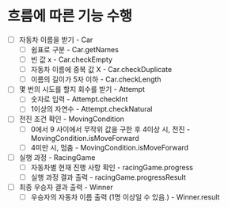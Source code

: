 
# 흐름에 따른 기능 수행

- [ ] 자동차 이름을 받기 - Car
  - [ ] 쉼표로 구분 - Car.getNames
  - [ ] 빈 값 x - Car.checkEmpty
  - [ ] 자동차 이름에 중복 값 X - Car.checkDuplicate
  - [ ] 이름의 길이가 5자 이하 - Car.checkLength

- [ ] 몇 번의 시도를 할지 회수를 받기 - Attempt
  - [ ] 숫자로 입력 - Attempt.checkInt
  - [ ] 1이상의 자연수 - Attempt.checkNatural

- [ ] 전진 조건 확인 - MovingCondition
  - [ ] 0에서 9 사이에서 무작위 값을 구한 후 4이상 시, 전진 - MovingCondition.isMoveForward
  - [ ] 4미만 시, 멈춤 - MovingCondition.isMoveForward

- [ ] 실행 과정 - RacingGame
  - [ ] 자동차별 현재 진행 사항 확인 - racingGame.progress
  - [ ] 실행 과정 결과 출력 - racingGame.progressResult

- [ ] 최종 우승자 결과 출력 - Winner
  - [ ] 우승자의 자동차 이름 출력 (1명 이상일 수 있음.) - Winner.result
